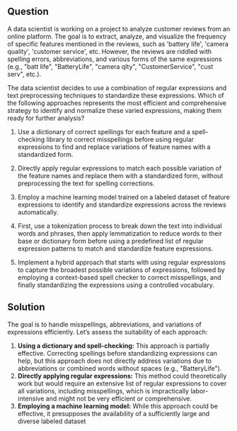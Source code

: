 ## Question
A data scientist is working on a project to analyze customer reviews from an online platform. The goal is to extract, analyze, and visualize the frequency of specific features mentioned in the reviews, such as 'battery life', 'camera quality', 'customer service', etc. However, the reviews are riddled with spelling errors, abbreviations, and various forms of the same expressions (e.g., "batt life", "BatteryLife", "camera qlty", "CustomerService", "cust serv", etc.).

The data scientist decides to use a combination of regular expressions and text preprocessing techniques to standardize these expressions. Which of the following approaches represents the most efficient and comprehensive strategy to identify and normalize these varied expressions, making them ready for further analysis?

1. Use a dictionary of correct spellings for each feature and a spell-checking library to correct misspellings before using regular expressions to find and replace variations of feature names with a standardized form.

2. Directly apply regular expressions to match each possible variation of the feature names and replace them with a standardized form, without preprocessing the text for spelling corrections.

3. Employ a machine learning model trained on a labeled dataset of feature expressions to identify and standardize expressions across the reviews automatically.

4. First, use a tokenization process to break down the text into individual words and phrases, then apply lemmatization to reduce words to their base or dictionary form before using a predefined list of regular expression patterns to match and standardize feature expressions.

5. Implement a hybrid approach that starts with using regular expressions to capture the broadest possible variations of expressions, followed by employing a context-based spell checker to correct misspellings, and finally standardizing the expressions using a controlled vocabulary.

## Solution
The goal is to handle misspellings, abbreviations, and variations of expressions efficiently. Let’s assess the suitability of each approach:
1. **Using a dictionary and spell-checking:** This approach is partially effective. Correcting spellings before standardizing expressions can help, but this approach does not directly address variations due to abbreviations or combined words without spaces (e.g., "BatteryLife").
2. **Directly applying regular expressions:** This method could theoretically work but would require an extensive list of regular expressions to cover all variations, including misspellings, which is impractically labor-intensive and might not be very efficient or comprehensive.
3. **Employing a machine learning model:** While this approach could be effective, it presupposes the availability of a sufficiently large and diverse labeled dataset